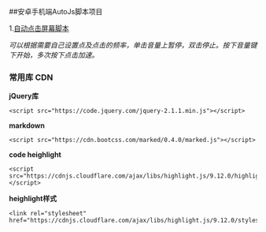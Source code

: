 ##安卓手机端AutoJs脚本项目

1.[自动点击屏幕脚本](https://github.com/solace-lee/AutoJS)

*可以根据需要自己设置点及点击的频率，单击音量上暂停，双击停止。按下音量键下开始，多次按下点击加速。*




### 常用库 CDN

**jQuery库**
```
<script src="https://code.jquery.com/jquery-2.1.1.min.js"></script>
```

**markdown**
```
<script src="https://cdn.bootcss.com/marked/0.4.0/marked.js"></script>
```

**code heighlight**
```
<script src="https://cdnjs.cloudflare.com/ajax/libs/highlight.js/9.12.0/highlight.min.js"></script>
```

**heighlight样式**
```
<link rel="stylesheet" href="https://cdnjs.cloudflare.com/ajax/libs/highlight.js/9.12.0/styles/default.min.css">
```
